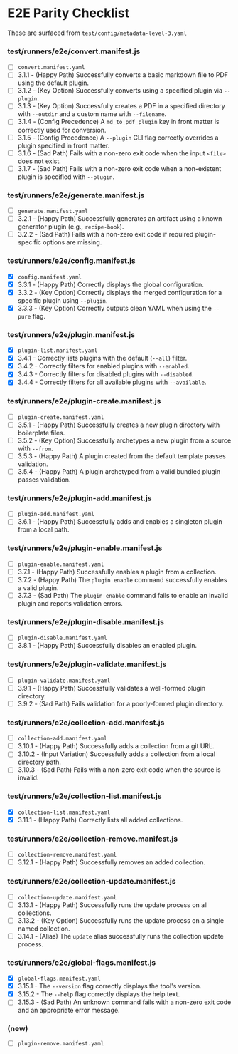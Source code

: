 # E2E Parity Checklist

These are surfaced from `test/config/metadata-level-3.yaml`

### test/runners/e2e/convert.manifest.js
- [ ] `convert.manifest.yaml`
- [ ] 3.1.1 - (Happy Path) Successfully converts a basic markdown file to PDF using the default plugin.
- [ ] 3.1.2 - (Key Option) Successfully converts using a specified plugin via `--plugin`.
- [ ] 3.1.3 - (Key Option) Successfully creates a PDF in a specified directory with `--outdir` and a custom name with `--filename`.
- [ ] 3.1.4 - (Config Precedence) A `md_to_pdf_plugin` key in front matter is correctly used for conversion.
- [ ] 3.1.5 - (Config Precedence) A `--plugin` CLI flag correctly overrides a plugin specified in front matter.
- [ ] 3.1.6 - (Sad Path) Fails with a non-zero exit code when the input `<file>` does not exist.
- [ ] 3.1.7 - (Sad Path) Fails with a non-zero exit code when a non-existent plugin is specified with `--plugin`.

### test/runners/e2e/generate.manifest.js
- [ ] `generate.manifest.yaml`
- [ ] 3.2.1 - (Happy Path) Successfully generates an artifact using a known generator plugin (e.g., `recipe-book`).
- [ ] 3.2.2 - (Sad Path) Fails with a non-zero exit code if required plugin-specific options are missing.

### test/runners/e2e/config.manifest.js
- [x] `config.manifest.yaml`
- [x] 3.3.1 - (Happy Path) Correctly displays the global configuration.
- [x] 3.3.2 - (Key Option) Correctly displays the merged configuration for a specific plugin using `--plugin`.
- [x] 3.3.3 - (Key Option) Correctly outputs clean YAML when using the `--pure` flag.

### test/runners/e2e/plugin.manifest.js
- [x] `plugin-list.manifest.yaml`
- [x] 3.4.1 - Correctly lists plugins with the default (`--all`) filter.
- [x] 3.4.2 - Correctly filters for enabled plugins with `--enabled`.
- [x] 3.4.3 - Correctly filters for disabled plugins with `--disabled`.
- [x] 3.4.4 - Correctly filters for all available plugins with `--available`.

### test/runners/e2e/plugin-create.manifest.js
- [ ] `plugin-create.manifest.yaml`
- [ ] 3.5.1 - (Happy Path) Successfully creates a new plugin directory with boilerplate files.
- [ ] 3.5.2 - (Key Option) Successfully archetypes a new plugin from a source with `--from`.
- [ ] 3.5.3 - (Happy Path) A plugin created from the default template passes validation.
- [ ] 3.5.4 - (Happy Path) A plugin archetyped from a valid bundled plugin passes validation.

### test/runners/e2e/plugin-add.manifest.js
- [ ] `plugin-add.manifest.yaml`
- [ ] 3.6.1 - (Happy Path) Successfully adds and enables a singleton plugin from a local path.

### test/runners/e2e/plugin-enable.manifest.js
- [ ] `plugin-enable.manifest.yaml`
- [ ] 3.7.1 - (Happy Path) Successfully enables a plugin from a collection.
- [ ] 3.7.2 - (Happy Path) The `plugin enable` command successfully enables a valid plugin.
- [ ] 3.7.3 - (Sad Path) The `plugin enable` command fails to enable an invalid plugin and reports validation errors.

### test/runners/e2e/plugin-disable.manifest.js
- [ ] `plugin-disable.manifest.yaml`
- [ ] 3.8.1 - (Happy Path) Successfully disables an enabled plugin.

### test/runners/e2e/plugin-validate.manifest.js
- [ ] `plugin-validate.manifest.yaml`
- [ ] 3.9.1 - (Happy Path) Successfully validates a well-formed plugin directory.
- [ ] 3.9.2 - (Sad Path) Fails validation for a poorly-formed plugin directory.

### test/runners/e2e/collection-add.manifest.js
- [ ] `collection-add.manifest.yaml`
- [ ] 3.10.1 - (Happy Path) Successfully adds a collection from a git URL.
- [ ] 3.10.2 - (Input Variation) Successfully adds a collection from a local directory path.
- [ ] 3.10.3 - (Sad Path) Fails with a non-zero exit code when the source is invalid.

### test/runners/e2e/collection-list.manifest.js
- [x] `collection-list.manifest.yaml`
- [x] 3.11.1 - (Happy Path) Correctly lists all added collections.

### test/runners/e2e/collection-remove.manifest.js
- [ ] `collection-remove.manifest.yaml`
- [ ] 3.12.1 - (Happy Path) Successfully removes an added collection.

### test/runners/e2e/collection-update.manifest.js
- [ ] `collection-update.manifest.yaml`
- [ ] 3.13.1 - (Happy Path) Successfully runs the update process on all collections.
- [ ] 3.13.2 - (Key Option) Successfully runs the update process on a single named collection.
- [ ] 3.14.1 - (Alias) The `update` alias successfully runs the collection update process.

### test/runners/e2e/global-flags.manifest.js
- [x] `global-flags.manifest.yaml`
- [x] 3.15.1 - The `--version` flag correctly displays the tool's version.
- [x] 3.15.2 - The `--help` flag correctly displays the help text.
- [ ] 3.15.3 - (Sad Path) An unknown command fails with a non-zero exit code and an appropriate error message.

### <plugin remove> (new)
- [ ] `plugin-remove.manifest.yaml`

